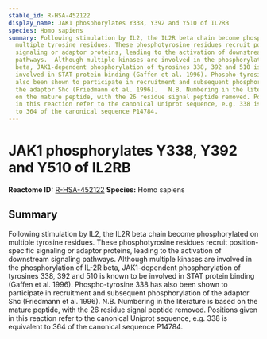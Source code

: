 ```yaml
---
stable_id: R-HSA-452122
display_name: JAK1 phosphorylates Y338, Y392 and Y510 of IL2RB
species: Homo sapiens
summary: Following stimulation by IL2, the IL2R beta chain become phosphorylated on
  multiple tyrosine residues. These phosphotyrosine residues recruit position-specific
  signaling or adaptor proteins, leading to the activation of downstream signaling
  pathways.  Although multiple kinases are involved in the phosphorylation of IL-2R
  beta, JAK1-dependent phosphorylation of tyrosines 338, 392 and 510 is known to be
  involved in STAT protein binding (Gaffen et al. 1996). Phospho-tyrosine 338 has
  also been shown to participate in recruitment and subsequent phosphorylation of
  the adaptor Shc (Friedmann et al. 1996).   N.B. Numbering in the literature is based
  on the mature peptide, with the 26 residue signal peptide removed. Positions given
  in this reaction refer to the canonical Uniprot sequence, e.g. 338 is equivalent
  to 364 of the canonical sequence P14784.
---
```


# JAK1 phosphorylates Y338, Y392 and Y510 of IL2RB
**Reactome ID:** [R-HSA-452122](https://reactome.org/content/detail/R-HSA-452122)
**Species:** Homo sapiens

## Summary

Following stimulation by IL2, the IL2R beta chain become phosphorylated on multiple tyrosine residues. These phosphotyrosine residues recruit position-specific signaling or adaptor proteins, leading to the activation of downstream signaling pathways.  Although multiple kinases are involved in the phosphorylation of IL-2R beta, JAK1-dependent phosphorylation of tyrosines 338, 392 and 510 is known to be involved in STAT protein binding (Gaffen et al. 1996). Phospho-tyrosine 338 has also been shown to participate in recruitment and subsequent phosphorylation of the adaptor Shc (Friedmann et al. 1996).   N.B. Numbering in the literature is based on the mature peptide, with the 26 residue signal peptide removed. Positions given in this reaction refer to the canonical Uniprot sequence, e.g. 338 is equivalent to 364 of the canonical sequence P14784.
